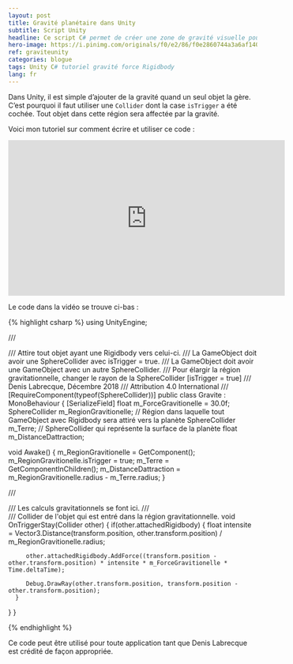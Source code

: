 ```yaml
---
layout: post
title: Gravité planétaire dans Unity
subtitle: Script Unity
headline: Ce script C# permet de créer une zone de gravité visuelle pour tout objet rigidbody. Avec un seul script facile, vous pourrez attirer n'importe quel objet à une planète.
hero-image: https://i.pinimg.com/originals/f0/e2/86/f0e2860744a3a6af140bf40af26275f7.png
ref: graviteunity
categories: blogue
tags: Unity C# tutoriel gravité force Rigidbody
lang: fr
---
```

Dans Unity, il est simple d’ajouter de la gravité quand un seul objet la gère. C’est pourquoi il faut utiliser une ```Collider``` dont la case ```isTrigger``` a été cochée. Tout objet dans cette région sera affectée par la gravité.

Voici mon tutoriel sur comment écrire et utiliser ce code :

<iframe width="560" height="315" src="https://www.youtube.com/embed/AX5E0VExGog" frameborder="0" allow="accelerometer; autoplay; encrypted-media; gyroscope; picture-in-picture" allowfullscreen></iframe>

Le code dans la vidéo se trouve ci-bas :

{% highlight csharp %}
using UnityEngine;

/// <summary>
/// Attire tout objet ayant une Rigidbody vers celui-ci.
/// La GameObject doit avoir une SphereCollider avec isTrigger = true.
/// La GameObject doit avoir une GameObject avec un autre SphereCollider.
/// Pour élargir la région gravitationnelle, changer le rayon de la SphereCollider [isTrigger = true]
/// Denis Labrecque, Décembre 2018
/// Attribution 4.0 International
/// </summary>
[RequireComponent(typeof(SphereCollider))]
public class Gravite : MonoBehaviour
{
   [SerializeField] float m_ForceGravitionelle = 30.0f;
   SphereCollider m_RegionGravitionelle; // Région dans laquelle tout GameObject avec Rigidbody sera attiré vers la planète
   SphereCollider m_Terre; // SphereCollider qui représente la surface de la planète
   float m_DistanceDattraction;
   
   void Awake()
   {
      m_RegionGravitionelle = GetComponent<SphereCollider>();
      m_RegionGravitionelle.isTrigger = true;
      m_Terre = GetComponentInChildren<SphereCollider>();
      m_DistanceDattraction = m_RegionGravitionelle.radius - m_Terre.radius;
   }

   /// <summary>
   /// Les calculs gravitationnels se font ici.
   /// </summary>
   /// <param name="other">Collider de l'objet qui est entré dans la région gravitationnelle.</param>
   void OnTriggerStay(Collider other)
   {
      if(other.attachedRigidbody)
      {
         float intensite = Vector3.Distance(transform.position, other.transform.position) / m_RegionGravitionelle.radius;

         other.attachedRigidbody.AddForce((transform.position - other.transform.position) * intensite * m_ForceGravitionelle * Time.deltaTime);

         Debug.DrawRay(other.transform.position, transform.position - other.transform.position);
      }
   }
}

{% endhighlight %}

Ce code peut être utilisé pour toute application tant que Denis Labrecque est crédité de façon appropriée.